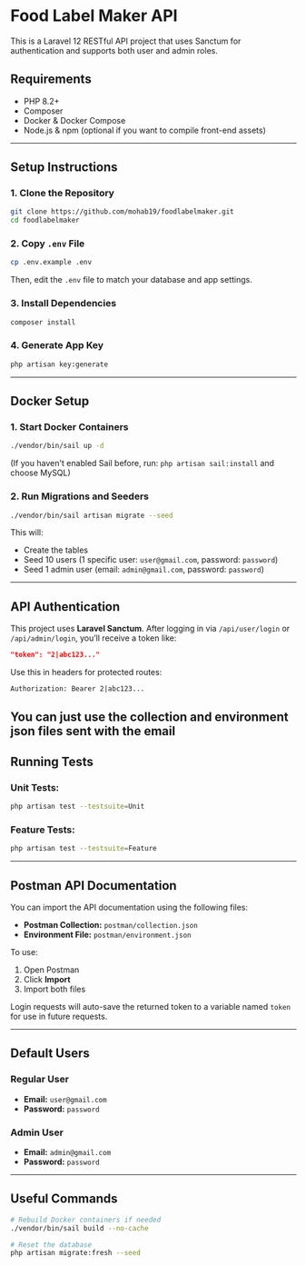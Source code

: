 # Food Label Maker API

This is a Laravel 12 RESTful API project that uses Sanctum for authentication and supports both user and admin roles.

## Requirements

- PHP 8.2+
- Composer
- Docker & Docker Compose
- Node.js & npm (optional if you want to compile front-end assets)

---

## Setup Instructions

### 1. Clone the Repository

```bash
git clone https://github.com/mohab19/foodlabelmaker.git
cd foodlabelmaker
```

### 2. Copy `.env` File

```bash
cp .env.example .env
```

Then, edit the `.env` file to match your database and app settings.

### 3. Install Dependencies

```bash
composer install
```

### 4. Generate App Key

```bash
php artisan key:generate
```

---

## Docker Setup

### 1. Start Docker Containers

```bash
./vendor/bin/sail up -d
```

(If you haven't enabled Sail before, run: `php artisan sail:install` and choose MySQL)

### 2. Run Migrations and Seeders

```bash
./vendor/bin/sail artisan migrate --seed
```

This will:
- Create the tables
- Seed 10 users (1 specific user: `user@gmail.com`, password: `password`)
- Seed 1 admin user (email: `admin@gmail.com`, password: `password`)

---

## API Authentication

This project uses **Laravel Sanctum**. After logging in via `/api/user/login` or `/api/admin/login`, you’ll receive a token like:

```json
"token": "2|abc123..."
```

Use this in headers for protected routes:

```http
Authorization: Bearer 2|abc123...
```
You can just use the collection and environment json files sent with the email
---

## Running Tests

### Unit Tests:

```bash
php artisan test --testsuite=Unit
```

### Feature Tests:

```bash
php artisan test --testsuite=Feature
```

---

## Postman API Documentation

You can import the API documentation using the following files:

- **Postman Collection:** `postman/collection.json`
- **Environment File:** `postman/environment.json`

To use:
1. Open Postman
2. Click **Import**
3. Import both files

Login requests will auto-save the returned token to a variable named `token` for use in future requests.

---

## Default Users

### Regular User

- **Email:** `user@gmail.com`
- **Password:** `password`

### Admin User

- **Email:** `admin@gmail.com`
- **Password:** `password`

---

## Useful Commands

```bash
# Rebuild Docker containers if needed
./vendor/bin/sail build --no-cache

# Reset the database
php artisan migrate:fresh --seed

